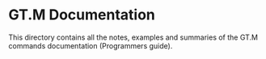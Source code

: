 # GT.M Documentation

This directory contains all the notes, examples and summaries of the GT.M
commands documentation (Programmers guide).